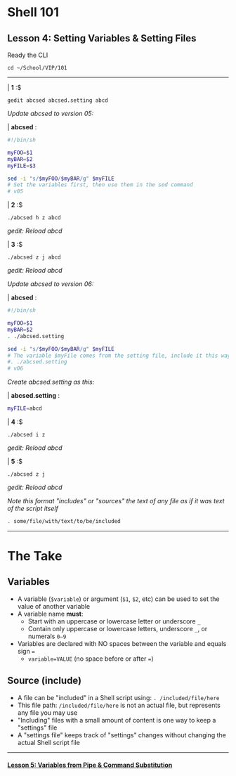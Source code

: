 # Shell 101
## Lesson 4: Setting Variables & Setting Files

Ready the CLI

`cd ~/School/VIP/101`

___

| **1** :$

```console
gedit abcsed abcsed.setting abcd
```

*Update abcsed to version 05:*

| **abcsed** :

```sh
#!/bin/sh

myFOO=$1
myBAR=$2
myFILE=$3

sed -i "s/$myFOO/$myBAR/g" $myFILE
# Set the variables first, then use them in the sed command
# v05
```

| **2** :$

```console
./abcsed h z abcd
```

*gedit: Reload abcd*

| **3** :$

```console
./abcsed z j abcd
```

*gedit: Reload abcd*

*Update abcsed to version 06:*

| **abcsed** :

```sh
#!/bin/sh

myFOO=$1
myBAR=$2
. ./abcsed.setting

sed -i "s/$myFOO/$myBAR/g" $myFILE
# The variable $myFile comes from the setting file, include it this way:
#. ./abcsed.setting
# v06
```

*Create abcsed.setting as this:*

| **abcsed.setting** :

```sh
myFILE=abcd
```

| **4** :$

```console
./abcsed i z
```

*gedit: Reload abcd*

| **5** :$

```console
./abcsed z j
```

*gedit: Reload abcd*

*Note this format "includes" or "sources" the text of any file as if it was text of the script itself*

```sh
. some/file/with/text/to/be/included
```

___

# The Take

## Variables
- A variable (`$variable`) or argument (`$1`, `$2`, etc) can be used to set the value of another variable
- A variable name **must**:
  - Start with an uppercase or lowercase letter or underscore `_`
  - Contain only uppercase or lowercase letters, underscore `_`, or numerals `0–9`
- Variables are declared with NO spaces between the variable and equals sign `=`
  - `variable=VALUE` (no space before or after `=`)

## Source (include)
- A file can be "included" in a Shell script using: `. /included/file/here`
- This file path: `/included/file/here` is not an actual file, but represents any file you may use
- "Including" files with a small amount of content is one way to keep a "settings" file
- A "settings file" keeps track of "settings" changes without changing the actual Shell script file

___

#### [Lesson 5: Variables from Pipe & Command Substitution](https://github.com/inkVerb/vip/blob/master/101/Lesson-05.md)
